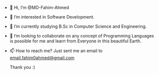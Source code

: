 - 👋 Hi, I’m @MD-Fahim-Ahmed
- 👀 I’m interested in Software Development.
- 🌱 I’m currently studying B.Sc in Computer Science and Engineering.
- 💞️ I’m looking to collaborate on any concept of Programming Languages is possible for me and learn from Everyone
      in this beautiful Earth.
- 📫 How to reach me?
       Just sent me an email to email.fahim0ahmed@gmail.com
   
   Thank you :)

<!---
MD-Fahim-Ahmed/MD-Fahim-Ahmed is a ✨ special ✨ repository because its `README.md` (this file) appears on your GitHub profile.
You can click the Preview link to take a look at your changes.
--->

